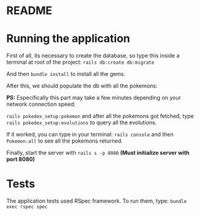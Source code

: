 # README

# Running the application

First of all, its necessary to create the database, so type this inside a terminal at root of the project:
`rails db:create db:migrate`

And then `bundle install` to install all the gems.

After this, we should populate the db with all the pokemons:

**PS:** Especifically this part may take a few minutes depending on your network connection speed:

`rails pokedex_setup:pokemon` and after all the pokemons got fetched, type `rails pokedex_setup:evolutions` to query all the evolutions.

If it worked, you can type in your terminal: `rails console` and then `Pokemon.all` to see all the pokemons returned.

Finally, start the server with `rails s -p 8080` **(Must initialize server with port 8080)**

# Tests

The application tests used RSpec framework. To run them, type:
`bundle exec rspec spec`
